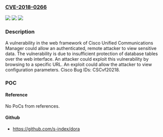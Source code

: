 ### [CVE-2018-0266](https://cve.mitre.org/cgi-bin/cvename.cgi?name=CVE-2018-0266)
![](https://img.shields.io/static/v1?label=Product&message=Cisco%20Unified%20Communications%20Manager&color=blue)
![](https://img.shields.io/static/v1?label=Version&message=n%2Fa&color=blue)
![](https://img.shields.io/static/v1?label=Vulnerability&message=CWE-200&color=brighgreen)

### Description

A vulnerability in the web framework of Cisco Unified Communications Manager could allow an authenticated, remote attacker to view sensitive data. The vulnerability is due to insufficient protection of database tables over the web interface. An attacker could exploit this vulnerability by browsing to a specific URL. An exploit could allow the attacker to view configuration parameters. Cisco Bug IDs: CSCvf20218.

### POC

#### Reference
No PoCs from references.

#### Github
- https://github.com/s-index/dora


